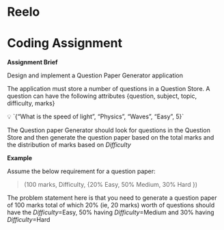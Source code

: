 # Reelo

# Coding Assignment

**Assignment Brief**

Design and implement a Question Paper Generator application

The application must store a number of questions in a Question Store. A question can have the following attributes {question, subject, topic, difficulty, marks}

<aside>
💡 `{“What is the speed of light”, “Physics”, “Waves”, “Easy”, 5}`

</aside>

The Question paper Generator should look for questions in the Question Store and then generate the question paper based on the total marks and the distribution of marks based on *Difficulty*

**Example**

Assume the below requirement for a question paper:

> (100 marks, Difficulty, {20% Easy, 50% Medium, 30% Hard })
> 

The problem statement here is that you need to generate a question paper of 100 marks total of which 20% (ie, 20 marks) worth of questions should have the *Difficulty*=Easy, 50% having *Difficulty*=Medium and 30% having *Difficulty*=Hard
